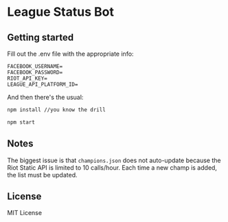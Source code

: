 # League Status Bot

## Getting started

Fill out the .env file with the appropriate info:

```
FACEBOOK_USERNAME=
FACEBOOK_PASSWORD=
RIOT_API_KEY=
LEAGUE_API_PLATFORM_ID=
```
And then there's the usual:
```bash
npm install //you know the drill

npm start
```

## Notes
The biggest issue is that `champions.json` does not auto-update because the Riot Static API is limited to 10 calls/hour. Each time a new champ is added, the list must be updated.

## License
MIT License